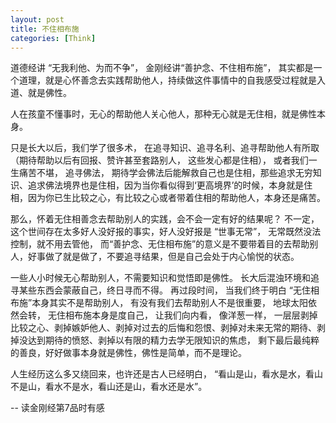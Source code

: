 ```yaml
---
layout: post
title: 不住相布施
categories: [Think]
---
```


道德经讲 “无我利他、为而不争”， 金刚经讲“善护念、不住相布施”， 其实都是一个道理，就是心怀善念去实践帮助他人，持续做这件事情中的自我感受过程就是入道、就是佛性。

人在孩童不懂事时，无心的帮助他人关心他人，那种无心就是无住相，就是佛性本身。

只是长大以后，我们学了很多术， 在追寻知识、追寻名利、追寻帮助他人有所取（期待帮助以后有回报、赞许甚至套路别人， 这些发心都是住相）， 或者我们一生痛苦不堪， 追寻佛法， 期待学会佛法后能解救自己也是住相，那些追求无穷知识、追求佛法境界也是住相，因为当你看似得到‘更高境界’的时候，本身就是住相，因为你已生比较之心，有比较之心或者带着住相的帮助他人，本身还是痛苦。

那么，怀着无住相善念去帮助别人的实践，会不会一定有好的结果呢？ 不一定， 这个世间存在太多好人没好报的事实，好人没好报是 “世事无常”， 无常既然没法控制，就不用去管他， 而“善护念、无住相布施”的意义是不要带着目的去帮助别人，好事做了就是做了，不要追寻结果，但是自己会处于内心愉悦的状态。 

一些人小时候无心帮助别人，不需要知识和觉悟即是佛性。 长大后混浊环境和追寻某些东西会蒙蔽自己，终日寻而不得。 再过段时间， 当我们终于明白 “无住相布施”本身其实不是帮助别人， 有没有我们去帮助别人不是很重要， 地球太阳依然会转， 无住相布施本身是度自己， 让我们向内看， 像洋葱一样， 一层层剥掉比较之心、剥掉嫉妒他人、剥掉对过去的后悔和怨恨、剥掉对未来无常的期待、剥掉没达到期待的愤怒、剥掉以有限的精力去学无限知识的焦虑， 剩下最后最纯粹的善良，好好做事本身就是佛性，佛性是简单，而不是理论。

人生经历这么多又绕回来，也许还是古人已经明白， “看山是山，看水是水，看山不是山，看水不是水，看山还是山，看水还是水”。


  -- 读金刚经第7品时有感
